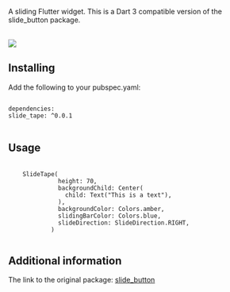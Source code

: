 <!--
This README describes the package. If you publish this package to pub.dev,
this README's contents appear on the landing page for your package.

For information about how to write a good package README, see the guide for
[writing package pages](https://dart.dev/guides/libraries/writing-package-pages).

For general information about developing packages, see the Dart guide for
[creating packages](https://dart.dev/guides/libraries/create-library-packages)
and the Flutter guide for
[developing packages and plugins](https://flutter.dev/developing-packages).
-->

A sliding Flutter widget. This is a Dart 3 compatible version of the slide_button package.

<br/>
<img src="https://raw.githubusercontent.com/Timoteohss/slide_button/master/screenshots/untitled.gif" />


## Installing

Add the following to your pubspec.yaml:

<pre>
<code>
dependencies:
slide_tape: ^0.0.1
</code>
</pre>


## Usage
<pre>
  <code>
    SlideTape(
              height: 70,
              backgroundChild: Center(
                child: Text("This is a text"),
              ),
              backgroundColor: Colors.amber,
              slidingBarColor: Colors.blue,
              slideDirection: SlideDirection.RIGHT,
            )
  </code>
</pre>

## Additional information

The link to the original package: <a href="https://pub.dev/packages/slide_button">slide_button</a>
